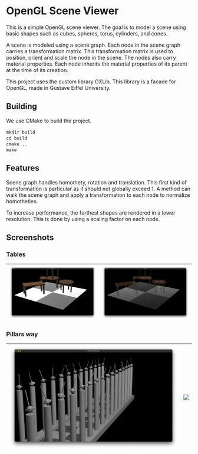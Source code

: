 # OpenGL Scene Viewer

This is a simple OpenGL scene viewer. 
The goal is to model a scene using basic shapes such as cubes, spheres, torus, cylinders, and cones.

A scene is modeled using a scene graph.
Each node in the scene graph carries a transformation matrix.
This transformation matrix is used to position, orient and scale the node in the scene.
The nodes also carry material properties.
Each node inherits the material properties of its parent at the time of its creation.

This project uses the custom library GXLib. 
This library is a facade for OpenGL, made in Gustave Eiffel University.

## Building

We use CMake to build the project.

```
mkdir build
cd build
cmake ..
make
```

## Features

Scene graph handles homothety, rotation and translation.
This first kind of transformation is particular as it should not globally exceed 1.
A method can walk the scene graph and apply a transformation to each node to normalize homotheties.

To increase performance, the furthest shapes are rendered in a lower resolution. 
This is done by using a scaling factor on each node.

## Screenshots

### Tables
| ![](img/tables.png) | ![](img/tables_mesh.png) |
|---------------------|--------------------------|

### Pillars way
| ![](img/pillars.png) | ![](img/pillars_mesh.png) |
|----------------------|---------------------------|

